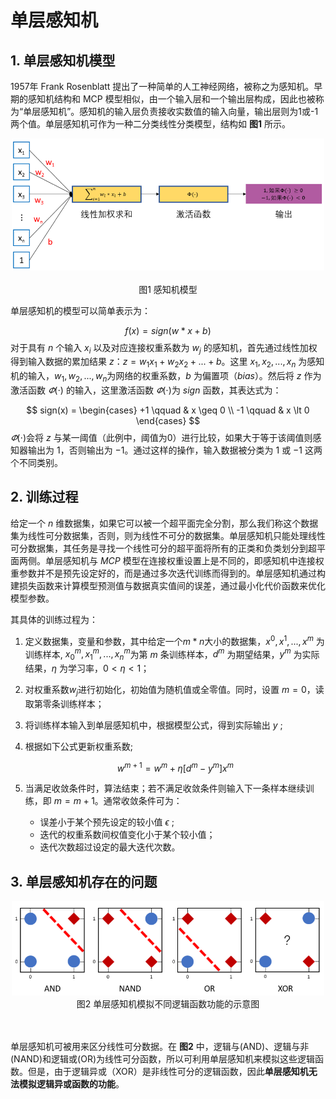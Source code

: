 # 单层感知机

## 1. 单层感知机模型

1957年 Frank Rosenblatt 提出了一种简单的人工神经网络，被称之为感知机。早期的感知机结构和 MCP 模型相似，由一个输入层和一个输出层构成，因此也被称为“单层感知机”。感知机的输入层负责接收实数值的输入向量，输出层则为1或-1两个值。单层感知机可作为一种二分类线性分类模型，结构如 **图1** 所示。

<center><img src="https://github.com/lovejing0306/Images/blob/master/DeepLearning/BasicKnowledge/single_perceptron.png?raw=true" width="500" hegiht="" ></center>
<center><br>图1 感知机模型 </br></center>

单层感知机的模型可以简单表示为：


$$
f(x) = sign(w*x+b)
$$
对于具有 $n$ 个输入 $x_{i}$ 以及对应连接权重系数为 $w_j$ 的感知机，首先通过线性加权得到输入数据的累加结果 $z$：$z=w_1 x_1+w_2 x_2+ ... +b$。这里 $x_1,x_2,...,x_n$ 为感知机的输入，$w_1,w_2,...,w_n$为网络的权重系数，$b$ 为偏置项（$bias$）。然后将 $z$ 作为激活函数 $\varPhi(\cdot)$ 的输入，这里激活函数 $\varPhi(\cdot)$为 $sign$ 函数，其表达式为：


$$
sign(x) = 
\begin{cases}
+1 \qquad & x \geq 0 \\
-1 \qquad & x \lt 0
\end{cases}
$$
 $\varPhi(\cdot)$会将 $z$ 与某一阈值（此例中，阈值为$0$）进行比较，如果大于等于该阈值则感知器输出为 $1$，否则输出为 $-1$。通过这样的操作，输入数据被分类为 $1$ 或 $-1$ 这两个不同类别。

## 2. 训练过程

给定一个 $n$ 维数据集，如果它可以被一个超平面完全分割，那么我们称这个数据集为线性可分数据集，否则，则为线性不可分的数据集。单层感知机只能处理线性可分数据集，其任务是寻找一个线性可分的超平面将所有的正类和负类划分到超平面两侧。单层感知机与 $MCP$ 模型在连接权重设置上是不同的，即感知机中连接权重参数并不是预先设定好的，而是通过多次迭代训练而得到的。单层感知机通过构建损失函数来计算模型预测值与数据真实值间的误差，通过最小化代价函数来优化模型参数。

其具体的训练过程为：

1. 定义数据集，变量和参数，其中给定一个$m*n$大小的数据集，$x^0, x^1,...,x^m$ 为训练样本, $x_0^m, x_1^m, ..., x_n^m$为第 $m$ 条训练样本，$d^m$ 为期望结果，$y^m$ 为实际结果，$\eta$ 为学习率，$0 \lt \eta \lt 1$；

2. 对权重系数$w_j$进行初始化，初始值为随机值或全零值。同时，设置 $m = 0$，读取第零条训练样本；

3. 将训练样本输入到单层感知机中，根据模型公式，得到实际输出 $y$ ;

4. 根据如下公式更新权重系数;
   
   
   $$
   w^{m+1} = w^m + \eta[d^m - y^m]x^m
   $$
   
5. 当满足收敛条件时，算法结束；若不满足收敛条件则输入下一条样本继续训练，即 $m = m +1$。通常收敛条件可为：

   * 误差小于某个预先设定的较小值 $\epsilon$ ;
   * 迭代的权重系数间权值变化小于某个较小值；
   * 迭代次数超过设定的最大迭代次数。



## 3. 单层感知机存在的问题

<center><img src="https://github.com/lovejing0306/Images/blob/master/DeepLearning/BasicKnowledge/xor.png?raw=true" width="500" hegiht="" ></center>
<center>图2 单层感知机模拟不同逻辑函数功能的示意图</center><br></br>

单层感知机可被用来区分线性可分数据。在 **图2** 中，逻辑与(AND)、逻辑与非(NAND)和逻辑或(OR)为线性可分函数，所以可利用单层感知机来模拟这些逻辑函数。但是，由于逻辑异或（XOR）是非线性可分的逻辑函数，因此**单层感知机无法模拟逻辑异或函数的功能**。